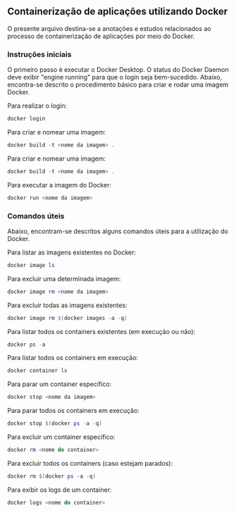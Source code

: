 <h2>Containerização de aplicações utilizando Docker</h2>

<p>O presente arquivo destina-se a anotações e estudos relacionados ao processo de containerização de aplicações por meio do Docker.</p>

<h3>Instruções iniciais</h3>

<p>O primeiro passo é executar o Docker Desktop. O status do Docker Daemon deve exibir "engine running" para que o login seja bem-sucedido. Abaixo, encontra-se descrito o procedimento básico para criar e rodar uma imagem Docker.</p>

<p>Para realizar o login:</p>

```powershell
docker login
```

<p>Para criar e nomear uma imagem:</p>

```powershell
docker build -t <nome da imagem> .
```

<p>Para criar e nomear uma imagem:</p>

```powershell
docker build -t <nome da imagem> .
```

<p>Para executar a imagem do Docker:</p>

```powershell
docker run <nome da imagem>
```

<h3>Comandos úteis</h3>

<p>Abaixo, encontram-se descritos alguns comandos úteis para a utilização do Docker.</p>

<p>Para listar as imagens existentes no Docker:</p>

```powershell
docker image ls
```

<p>Para excluir uma determinada imagem:</p>

```powershell
docker image rm <nome da imagem>
```

<p>Para excluir todas as imagens existentes:</p>

```powershell
docker image rm $(docker images -a -q)
```

<p>Para listar todos os containers existentes (em execução ou não):</p>

```powershell
docker ps -a
```

<p>Para listar todos os containers em execução:</p>

```powershell
docker container ls
```

<p>Para parar um container específico:</p>

```powershell
docker stop <nome da imagem>
```

<p>Para parar todos os containers em execução:</p>

```powershell
docker stop $(docker ps -a -q)
```

<p>Para excluir um container específico:</p>

```powershell
docker rm <nome do container>
```

<p>Para excluir todos os containers (caso estejam parados):</p>

```powershell
docker rm $(docker ps -a -q)
```

<p>Para exibir os logs de um container:</p>

```powershell
docker logs <nome do container>
```